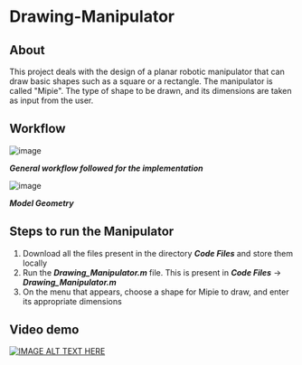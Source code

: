 # Drawing-Manipulator
## About
This project deals with the design of a planar robotic manipulator that can draw basic shapes such as a square or a rectangle. The manipulator is called "Mipie". The type of shape to be drawn, and its dimensions are taken as input from the user. 
## Workflow
![image](https://user-images.githubusercontent.com/61591312/131797731-04ee88b5-f5db-4b7e-be0e-9c46f1c1ad5f.png)

***General workflow followed for the implementation***

![image](https://user-images.githubusercontent.com/60460452/131824324-f6bf7ef7-b751-406e-948e-459d691fae25.png)

***Model Geometry***

## Steps to run the Manipulator
1. Download all the files present in the directory ***Code Files*** and store them locally
2. Run the ***Drawing_Manipulator.m*** file. This is present in ***Code Files*** -> ***Drawing_Manipulator.m*** 
3. On the menu that appears, choose a shape for Mipie to draw, and enter its appropriate dimensions

## Video demo 
[![IMAGE ALT TEXT HERE](http://img.youtube.com/vi/-UHQSuPKSas/0.jpg)](https://youtu.be/-UHQSuPKSas)
